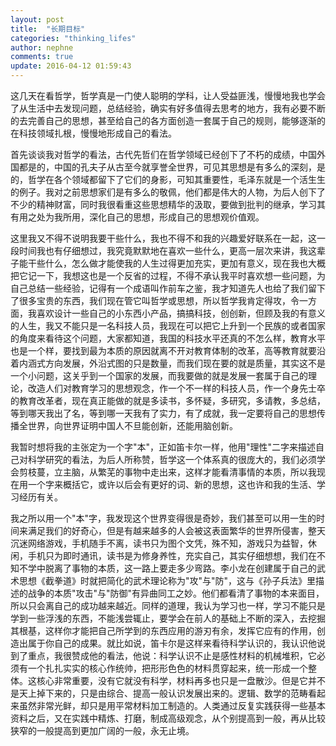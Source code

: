 ```yaml
---
layout: post
title:  "长期目标"
categories: "thinking_lifes"
author: nephne
comments: true
update: 2016-04-12 01:59:43
---
```

这几天在看哲学，哲学真是一门使人聪明的学科，让人受益匪浅，慢慢地我也学会了从生活中去发现问题，总结经验，确实有好多值得去思考的地方，我有必要不断的去完善自己的思想，甚至给自己的各方面创造一套属于自己的规则，能够逐渐的在科技领域扎根，慢慢地形成自己的看法。

<!--more-->
首先谈谈我对哲学的看法，古代先哲们在哲学领域已经创下了不朽的成绩，中国外国都是的，中国的孔夫子从古至今就享誉全世界，可见其思想是有多么的深刻，是的，哲学在各个领域都留下了它们的身影，可知其重要性，毛泽东就是一个活生生的例子。我对之前思想家们是有多么的敬佩，他们都是伟大的人物，为后人创下了不少的精神财富，同时我很看重这些思想精华的汲取，要做到批判的继承，学习其有用之处为我所用，深化自己的思想，形成自己的思想观价值观。

这里我又不得不说明我要干些什么，我也不得不和我的兴趣爱好联系在一起，这一段时间我也有仔细想过，我究竟默默地在喜欢一些什么，更高一层次来讲，我这辈子能干些什么，怎么做才能使我的人生过得更加充实，更加有意义，现在我也大概把它记一下，我想这也是一个反省的过程，不得不承认我平时喜欢想一些问题，为自己总结一些经验，记得有一个成语叫作前车之鉴，我才知道先人也给了我们留下了很多宝贵的东西，我们现在管它叫哲学或思想，所以哲学我肯定得攻，令一方面，我喜欢设计一些自己的小东西小产品，搞搞科技，创创新，但顾及我的有意义的人生，我又不能只是一名科技人员，我现在可以把它上升到一个民族的或者国家的角度来看待这个问题，大家都知道，我国的科技水平还真的不怎么样，教育水平也是一个样，要找到最为本质的原因就离不开对教育体制的改革，高等教育就要沿着内涵式方向发展，外沿式图的只是数量，而我们现在要的就是质量，其实这不是一个小问题，这关乎到一个国家的发展，而我要做的就是发展一套属于自己的理论，改造人们对教育学习的思想观念，作一个不一样的科技人员，作一个身先士卒的教育改革者，现在真正能做的就是多读书，多怀疑，多研究，多请教，多总结，等到哪天我出了名，等到哪一天我有了实力，有了成就，我一定要将自己的思想传播全世界，向世界证明中国人不旦能创新，还能用脑创新。

我暂时想将我的主张定为一个字"本"，正如笛卡尔一样，他用"理性"二字来描述自己对科学研究的看法，为后人所称赞，哲学这一个体系真的很庞大的，我们必须学会剪枝蔓，立主脑，从繁芜的事物中走出来，这样才能看清事情的本质，所以我现在用一个字来概括它，或许以后会有更好的词、新的思想，这也许和我的生活、学习经历有关。

我之所以用一个"本"字，我发现这个世界变得很是奇妙，我们甚至可以用一生的时间来满足我们的好奇心，但是有越来越多的人会被这表面繁华的世界所侵害，整天沉迷网络游戏，手机随手不离，读书只为图个文凭，殊不知，游戏只为益智，休闲，手机只为即时通讯，读书是为修身养性，充实自己，其实仔细想想，我们在不知不学中脱离了事物的本质，这一路上要走多少弯路。李小龙在创建属于自己的武术思想《截拳道》时就把简化的武术理论称为"攻"与"防"，这与《孙子兵法》里描述的战争的本质"攻击"与"防御"有异曲同工之妙。他们都看清了事物的本来面目，所以只会离自己的成功越来越近。同样的道理，我认为学习也一样，学习不能只是学到一些浮浅的东西，不能浅尝辄止，要学会在前人的基础上不断的深入，去挖掘其根基，这样你才能把自己所学到的东西应用的游刃有余，发挥它应有的作用，创造出属于你自己的成果。就比如说，笛卡尔是这样来看待科学认识的，我认识他说到了重点，我很赞成他的看法，他说：科学认识不止是感性材料的机械堆积，它必须有一个扎扎实实的核心作统帅，把形形色色的材料贯穿起来，统一形成一个整体。这核心非常重要，没有它就没有科学，材料再多也只是一盘散沙。但是它并不是天上掉下来的，只是由综合、提高一般认识发展出来的。逻辑、数学的范畴看起来虽然非常光鲜，却只是用平常材料加工制造的。人类通过反复实践获得一些基本资料之后，又在实践中精炼、打磨，制成高级观念，从个别提高到一般，再从比较狭窄的一般提高到更加广阔的一般，永无止境。
